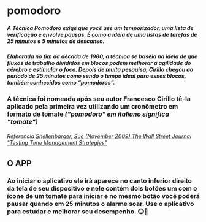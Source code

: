 # pomodoro
##### A Técnica Pomodoro exige que você use um temporizador, uma lista de verificação e envolve pausas.  É como a ideia de uma listas de tarefas de 25 minutos e 5 minutos de descanso.

##### Elaborada no fim da década de 1980, a técnica se baseia na ideia de que fluxos de trabalho divididos em blocos podem melhorar a agilidade do cérebro e estimular o foco. Depois de muita pesquisa, Cirillo chegou ao período de 25 minutos como sendo o tempo ideal para esses blocos, também conhecidos como _“pomodoros”._

### A técnica foi nomeada após seu autor Francesco Cirillo tê-la aplicado pela primeira vez utilizando um cronômetro em formato de tomate _("pomodoro" em italiano significa "tomate")_

###### Referencia [Shellenbarger, Sue (November 2009) The Wall Street Journal "Testing Time Management Strategies"](https://www.wsj.com/articles/SB10001424052748704538404574541590534797908)

## O APP
### Ao iniciar o aplicativo ele irá aparece no canto inferior direito da tela de seu dispositivo e nele contém dois botões um com o ícone de um tomate para iniciar e no mesmo botão você poderá pausar quando em 25 minutos o alarme soar. Use o aplicativo para estudar e melhorar seu desempenho.  🙃🍅
